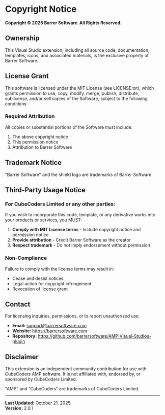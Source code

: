 # Copyright Notice

**Copyright © 2025 Barrer Software. All Rights Reserved.**

## Ownership

This Visual Studio extension, including all source code, documentation, templates, 
icons, and associated materials, is the exclusive property of Barrer Software.

## License Grant

This software is licensed under the MIT License (see LICENSE.txt), which grants 
permission to use, copy, modify, merge, publish, distribute, sublicense, and/or 
sell copies of the Software, subject to the following conditions:

### Required Attribution

All copies or substantial portions of the Software must include:
1. The above copyright notice
2. This permission notice
3. Attribution to Barrer Software

## Trademark Notice

"Barrer Software" and the shield logo are trademarks of Barrer Software.

## Third-Party Usage Notice

### For CubeCoders Limited or any other parties:

If you wish to incorporate this code, template, or any derivative works into your 
products or services, you MUST:

1. **Comply with MIT License terms** - Include copyright notice and permission notice
2. **Provide attribution** - Credit Barrer Software as the creator
3. **Respect trademark** - Do not imply endorsement without permission

### Non-Compliance

Failure to comply with the license terms may result in:
- Cease and desist notices
- Legal action for copyright infringement
- Revocation of license grant

## Contact

For licensing inquiries, permissions, or to report unauthorized use:
- **Email:** support@barrersoftware.com
- **Website:** https://barrersoftware.com
- **Repository:** https://github.com/barrersoftware/AMP-Visual-Studios-plugin

## Disclaimer

This extension is an independent community contribution for use with 
CubeCoders AMP software. It is not affiliated with, endorsed by, or 
sponsored by CubeCoders Limited.

"AMP" and "CubeCoders" are trademarks of CubeCoders Limited.

---

**Last Updated:** October 21, 2025  
**Version:** 2.0.1

